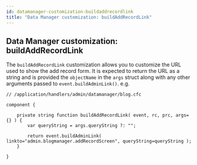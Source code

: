 ```yaml
---
id: datamanager-customization-buildaddrecordlink
title: "Data Manager customization: buildAddRecordLink"
---
```


## Data Manager customization: buildAddRecordLink

The `buildAddRecordLink` customization allows you to customize the URL used to show the add record form. It is expected to return the URL as a string and is provided the `objectName` in the `args` struct along with any other arguments passed to `event.buildAdminLink()`. e.g.

```luceescript
// /application/handlers/admin/datamanager/blog.cfc

component {

	private string function buildAddRecordLink( event, rc, prc, args={} ) {
		var queryString = args.queryString ?: "";

		return event.buildAdminLink( linkto="admin.blogmanager.addRecordScreen", queryString=queryString );
	}

}
```

